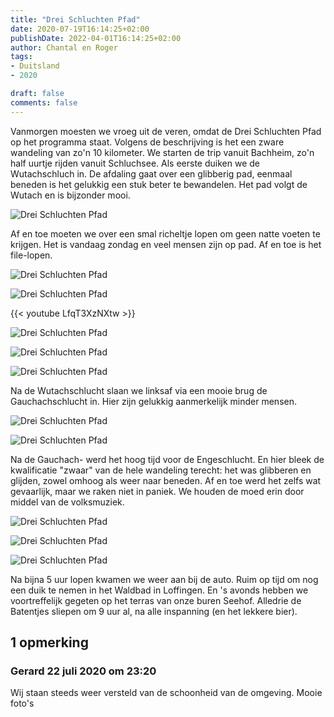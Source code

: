 ```yaml
---
title: "Drei Schluchten Pfad"
date: 2020-07-19T16:14:25+02:00
publishDate: 2022-04-01T16:14:25+02:00
author: Chantal en Roger
tags:
- Duitsland
- 2020

draft: false
comments: false
---
```


Vanmorgen moesten we vroeg uit de veren, omdat de Drei Schluchten Pfad op het programma staat. Volgens de beschrijving is het een zware wandeling van zo'n 10 kilometer. We starten de trip vanuit Bachheim, zo'n half uurtje rijden vanuit Schluchsee. Als eerste duiken we de Wutachschluch in. De afdaling gaat over een glibberig pad, eenmaal beneden is het gelukkig een stuk beter te bewandelen. Het pad volgt de Wutach en is bijzonder mooi.

![Drei Schluchten Pfad](./images/IMG_7872.jpg)

Af en toe moeten we over een smal richeltje lopen om geen natte voeten te krijgen. Het is vandaag zondag en veel mensen zijn op pad. Af en toe is het file-lopen.

![Drei Schluchten Pfad](./images/IMG_7871.jpg)

![Drei Schluchten Pfad](./images/IMG_7877.jpg)

{{< youtube LfqT3XzNXtw >}}

![Drei Schluchten Pfad](./images/P1032716.JPG)

![Drei Schluchten Pfad](./images/P1032721_1.jpg)

![Drei Schluchten Pfad](./images/P1032745.JPG)

Na de Wutachschlucht slaan we linksaf via een mooie brug de Gauchachschlucht in. Hier zijn gelukkig aanmerkelijk minder mensen.

![Drei Schluchten Pfad](./images/IMG_7895.jpg)

![Drei Schluchten Pfad](./images/IMG_7928.jpg)

Na de Gauchach- werd het hoog tijd voor de Engeschlucht. En hier bleek de kwalificatie "zwaar" van de hele wandeling terecht: het was glibberen en glijden, zowel omhoog als weer naar beneden. Af en toe werd het zelfs wat gevaarlijk, maar we raken niet in paniek. We houden de moed erin door middel van de volksmuziek.

![Drei Schluchten Pfad](./images/P1032822.JPG)

![Drei Schluchten Pfad](./images/P1032842.JPG)

![Drei Schluchten Pfad](./images/P1032853.JPG)

Na bijna 5 uur lopen kwamen we weer aan bij de auto. Ruim op tijd om nog een duik te nemen in het Waldbad in Loffingen. En 's avonds hebben we voortreffelijk gegeten op het terras van onze buren Seehof. Alledrie de Batentjes sliepen om 9 uur al, na alle inspanning (en het lekkere bier).

## 1 opmerking

### Gerard 22 juli 2020 om 23:20

Wij staan steeds weer versteld van de schoonheid van de omgeving. Mooie foto's
